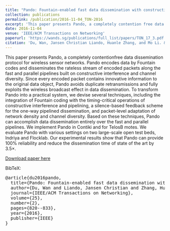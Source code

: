 ```yaml
---
title: "Pando: Fountain-enabled fast data dissemination with constructive interference"
collection: publications
permalink: /publication/2016-11-04_TON-2016
excerpt: 'This paper presents Pando, a completely contention free data dissemination protocol for wireless sensor networks.'
date: 2016-11-04
venue: 'IEEE/ACM Transactions on Networking'
paperurl: 'https://wands.sg/publications/full_list/papers/TON_17_3.pdf'
citation: 'Du, Wan, Jansen Christian Liando, Huanle Zhang, and Mo Li. &quot;Pando: Fountain-enabled fast data dissemination with constructive interference.&quot; <i>IEEE/ACM Transactions on Networking</i> 25, no. 2 (2016): 820-833.'
---
```

This paper presents Pando, a completely contentionfree data dissemination protocol for wireless sensor networks. Pando encodes data by Fountain codes and disseminates the rateless stream of encoded packets along the fast and parallel pipelines built on constructive interference and channel diversity. Since every encoded packet contains innovative information to the original data object, Pando avoids duplicate retransmissions and fully exploits the wireless broadcast effect in data dissemination. To transform Pando into a practical system, we devise several techniques, including the integration of Fountain coding with the timing-critical operations of constructive interference and pipelining, a silence-based feedback scheme for the one-way pipelined dissemination, and packet-level adaptation of network density and channel diversity. Based on these techniques, Pando can accomplish data dissemination entirely over the fast and parallel pipelines. We implement Pando in Contiki and for TelosB motes. We evaluate Pando with various settings on two large-scale open test beds, Indriya and Flocklab. Our experimental results show that Pando can provide 100% reliability and reduce the dissemination time of state of the art by 3.5×.

[Download paper here](https://wands.sg/publications/full_list/papers/TON_17_3.pdf)

BibTeX:
<pre>
@article{du2016pando,
  title={Pando: Fountain-enabled fast data dissemination with constructive interference},
  author={Du, Wan and Liando, Jansen Christian and Zhang, Huanle and Li, Mo},
  journal={IEEE/ACM Transactions on Networking},
  volume={25},
  number={2},
  pages={820--833},
  year={2016},
  publisher={IEEE}
}
</pre>
